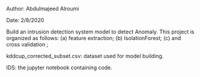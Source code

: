 
Author: Abdulmajeed Alroumi

Date: 2/8/2020

Build an intrusion detection system model to detect Anomaly.  This project is organized as follows: (a) feature extraction; (b) IsolationForest; (c) and cross validation ; 

kddcup_corrected_subset.csv: dataset used for model building.

IDS: the jupyter notebook containing code.
